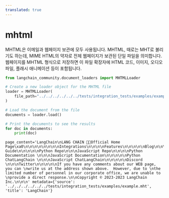 ```yaml
---
translated: true
---
```


# mhtml

MHTML은 이메일과 웹페이지 보관에 모두 사용됩니다. MHTML, 때로는 MHT로 불리기도 하는데, MIME HTML의 약자로 전체 웹페이지가 보관된 단일 파일을 의미합니다. 웹페이지를 MHTML 형식으로 저장하면 이 파일 확장자에 HTML 코드, 이미지, 오디오 파일, 플래시 애니메이션 등이 포함됩니다.

```python
from langchain_community.document_loaders import MHTMLLoader
```

```python
# Create a new loader object for the MHTML file
loader = MHTMLLoader(
    file_path="../../../../../../tests/integration_tests/examples/example.mht"
)

# Load the document from the file
documents = loader.load()

# Print the documents to see the results
for doc in documents:
    print(doc)
```

```output
page_content='LangChain\nLANG CHAIN 🦜️🔗Official Home Page\xa0\n\n\n\n\n\n\n\nIntegrations\n\n\n\nFeatures\n\n\n\n\nBlog\n\n\n\nConceptual Guide\n\n\n\n\nPython Repo\n\n\nJavaScript Repo\n\n\n\nPython Documentation \n\n\nJavaScript Documentation\n\n\n\n\nPython ChatLangChain \n\n\nJavaScript ChatLangChain\n\n\n\n\nDiscord \n\n\nTwitter\n\n\n\n\nIf you have any comments about our WEB page, you can \nwrite us at the address shown above.  However, due to \nthe limited number of personnel in our corporate office, we are unable to \nprovide a direct response.\n\nCopyright © 2023-2023 LangChain Inc.\n\n\n' metadata={'source': '../../../../../../tests/integration_tests/examples/example.mht', 'title': 'LangChain'}
```
